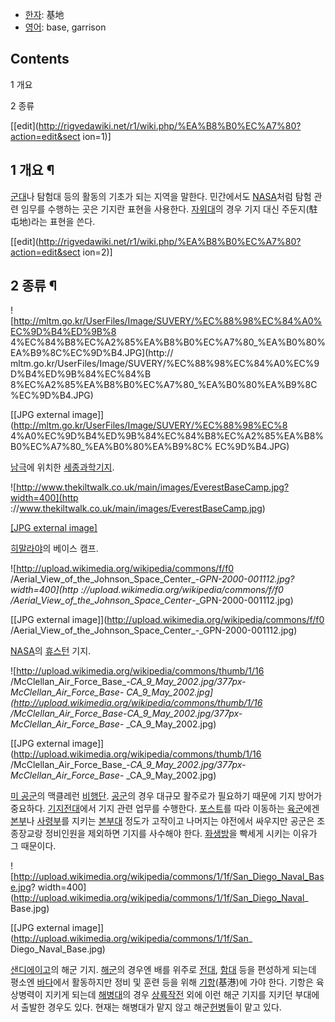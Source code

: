   * [한자](%ED%95%9C%EC%9E%90.md): 基地
  * [영어](%EC%98%81%EC%96%B4.md): base, garrison  

## Contents

    

1 개요

2 종류

[[edit](http://rigvedawiki.net/r1/wiki.php/%EA%B8%B0%EC%A7%80?action=edit&sect
ion=1)]

## 1 개요 ¶

[군대](%EA%B5%B0%EB%8C%80.md)나 탐험대 등의 활동의 기초가 되는 지역을 말한다. 민간에서도
[NASA](NASA.md)처럼 탐험 관련 임무를 수행하는 곳은 기지란 표현을 사용한다.
[자위대](%EC%9E%90%EC%9C%84%EB%8C%80.md)의 경우 기지 대신 주둔지(駐屯地)라는 표현을 쓴다.

[[edit](http://rigvedawiki.net/r1/wiki.php/%EA%B8%B0%EC%A7%80?action=edit&sect
ion=2)]

## 2 종류 ¶

![http://mltm.go.kr/UserFiles/Image/SUVERY/%EC%88%98%EC%84%A0%EC%9D%B4%ED%9B%8
4%EC%84%B8%EC%A2%85%EA%B8%B0%EC%A7%80_%EA%B0%80%EA%B9%8C%EC%9D%B4.JPG](http://
mltm.go.kr/UserFiles/Image/SUVERY/%EC%88%98%EC%84%A0%EC%9D%B4%ED%9B%84%EC%84%B
8%EC%A2%85%EA%B8%B0%EC%A7%80_%EA%B0%80%EA%B9%8C%EC%9D%B4.JPG)

[[JPG external image]](http://mltm.go.kr/UserFiles/Image/SUVERY/%EC%88%98%EC%8
4%A0%EC%9D%B4%ED%9B%84%EC%84%B8%EC%A2%85%EA%B8%B0%EC%A7%80_%EA%B0%80%EA%B9%8C%
EC%9D%B4.JPG)

  
[남극](%EB%82%A8%EA%B7%B9.md)에 위치한
[세종과학기지](%EC%84%B8%EC%A2%85%EA%B3%BC%ED%95%99%EA%B8%B0%EC%A7%80.md).

  

![http://www.thekiltwalk.co.uk/main/images/EverestBaseCamp.jpg?width=400](http
://www.thekiltwalk.co.uk/main/images/EverestBaseCamp.jpg)

[[JPG external
image]](http://www.thekiltwalk.co.uk/main/images/EverestBaseCamp.jpg)

  
[히말라야](%ED%9E%88%EB%A7%90%EB%9D%BC%EC%95%BC.md)의 베이스 캠프.

  

![http://upload.wikimedia.org/wikipedia/commons/f/f0
/Aerial_View_of_the_Johnson_Space_Center_-_GPN-2000-001112.jpg?width=400](http
://upload.wikimedia.org/wikipedia/commons/f/f0
/Aerial_View_of_the_Johnson_Space_Center_-_GPN-2000-001112.jpg)

[[JPG external image]](http://upload.wikimedia.org/wikipedia/commons/f/f0
/Aerial_View_of_the_Johnson_Space_Center_-_GPN-2000-001112.jpg)

  
[NASA](NASA.md)의 [휴스턴](%ED%9C%B4%EC%8A%A4%ED%84%B4.md) 기지.

  

![http://upload.wikimedia.org/wikipedia/commons/thumb/1/16
/McClellan_Air_Force_Base_-_CA_9_May_2002.jpg/377px-McClellan_Air_Force_Base_-
_CA_9_May_2002.jpg](http://upload.wikimedia.org/wikipedia/commons/thumb/1/16
/McClellan_Air_Force_Base_-_CA_9_May_2002.jpg/377px-McClellan_Air_Force_Base_-
_CA_9_May_2002.jpg)

[[JPG external
image]](http://upload.wikimedia.org/wikipedia/commons/thumb/1/16
/McClellan_Air_Force_Base_-_CA_9_May_2002.jpg/377px-McClellan_Air_Force_Base_-
_CA_9_May_2002.jpg)

  
[미 공군](%EB%AF%B8%20%EA%B3%B5%EA%B5%B0.md)의 맥클레런
[비행단](%EB%B9%84%ED%96%89%EB%8B%A8.md). [공군](%EA%B3%B5%EA%B5%B0.md)의 경우
대규모 활주로가 필요하기 때문에 기지 방어가 중요하다.
[기지전대](%EA%B8%B0%EC%A7%80%EC%A0%84%EB%8C%80.md)에서 기지 관련 업무를 수행한다.
[포스트](%ED%8F%AC%EC%8A%A4%ED%8A%B8.md)를 따라 이동하는
[육군](%EC%9C%A1%EA%B5%B0.md)에겐 [본부](%EB%B3%B8%EB%B6%80.md)나
[사령부](%EC%82%AC%EB%A0%B9%EB%B6%80.md)를 지키는
[본부대](%EB%B3%B8%EB%B6%80%EB%8C%80.md) 정도가 고작이고 나머지는 야전에서 싸우지만 공군은 조종장교랑
정비인원을 제외하면 기지를 사수해야 한다. [화생방](%ED%99%94%EC%83%9D%EB%B0%A9.md)을 빡세게 시키는 이유가
그 때문이다.

  

![http://upload.wikimedia.org/wikipedia/commons/1/1f/San_Diego_Naval_Base.jpg?
width=400](http://upload.wikimedia.org/wikipedia/commons/1/1f/San_Diego_Naval_
Base.jpg)

[[JPG external image]](http://upload.wikimedia.org/wikipedia/commons/1/1f/San_
Diego_Naval_Base.jpg)

  
[샌디에이고](%EC%83%8C%EB%94%94%EC%97%90%EC%9D%B4%EA%B3%A0.md)의 해군 기지.
[해군](%ED%95%B4%EA%B5%B0.md)의 경우엔 배를 위주로 [전대](%EC%A0%84%EB%8C%80.md),
[함대](%ED%95%A8%EB%8C%80.md) 등을 편성하게 되는데 평소엔
[바다](%EB%B0%94%EB%8B%A4.md)에서 활동하지만 정비 및 훈련 등을 위해
[기항](%EA%B8%B0%ED%95%AD.md)(基港)에 가야 한다. 기항은 육상병력이 지키게 되는데
[해병대](%ED%95%B4%EB%B3%91%EB%8C%80.md)의 경우
[상륙작전](%EC%83%81%EB%A5%99%EC%9E%91%EC%A0%84.md) 외에 이런 해군 기지를 지키던 부대에서 출발한
경우도 있다. 현재는 해병대가 맡지 않고 해군[헌병](%ED%97%8C%EB%B3%91.md)들이 맡고 있다.


